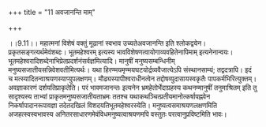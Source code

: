 +++
title = "11 अवजानन्ति माम्"

+++
  
  
।।9.11।। महात्मनां विशेषं वक्तुं मूढानां स्वभाव उच्यतेअवजानन्ति इति
श्लोकद्वयेन। प्रकृतसङ्गत्यर्थमेवंशब्दः। भूतमहेश्वरम् इत्यस्य
भावविशेषणत्वायोगाव्यवहितेनापिमाम् इत्यनेनान्वयः।
भूतमहेश्वरादिशब्देनाभिप्रेतप्रदर्शनंसर्वज्ञमित्यादि। मानुषीं
मनुष्यसम्बन्धिनीम् मनुष्यसजातीयसन्निवेशवतीमित्यर्थः। यथा
हिरण्मयमृण्मयघटयोर्द्रव्यवैजात्येऽपि संस्थानसाम्यं; तद्वदत्रापि। इदं च
मत्स्यादितन्वाश्रयणस्याप्युपलक्षणम्। मौढ्यस्यापीश्वराधीनत्वेन
तद्दोषव्युदासायस्वकृतैः पापकर्मभिरित्युक्तम्। अवज्ञाकारणं
दर्शयतिप्राकृतेति। परं भावमजानन्तः इत्यनेन भ्रमहेतोर्भेदाग्रहस्य
कथनम्मानुषीं तनुमाश्रितम् इति तु सादृश्यस्य ताभ्यां
प्राकृतमनुष्यसजातीयताभ्रमः ततश्च यथाकथञ्चित्प्रतीयमानोत्कर्षापह्नवेन
निकर्षापादानरूपावज्ञा तदेतदखिलं
विशदयतिभूतमहेश्वरस्येति। मनुष्यत्वसमाश्रयणलक्षणमिति अजहत्स्वस्वभावस्य
अनितरसाधारणमेवंविधमनुष्यत्वाश्रयणमपि वस्तुतः परत्वानुप्रविष्टमिति
भावः।  
  
